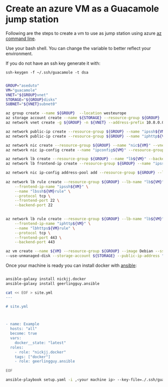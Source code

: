 # Create an azure VM as a Guacamole jump station

Following are the steps to create a vm to use as jump station using azure [az command line](https://docs.microsoft.com/en-us/cli/azure/install-azure-cli?view=azure-cli-latest).

Use your bash shell. You can change the variable to better reflect your environment.

If you do not have an ssh key generate it with:

```ssh-keygen -f ~/.ssh/guacamole -t dsa```

```bash

GROUP="aseduto"
VM="guacamole"
VNET="${GROUP}vnet"
STORAGE="${GROUP}disks"
SUBNET="${VNET}subnet0"

az group create --name ${GROUP}  --location westeurope
az storage account create --name ${STORAGE} --resource-group ${GROUP}
az network vnet create -g ${GROUP} -n ${VNET} --address-prefix 10.0.0.0/16 --subnet-name ${SUBNET} --subnet-prefix 10.0.0.0/24

az network public-ip create --resource-group ${GROUP} --name "ipssh${VM}"
az network public-ip create --resource-group ${GROUP} --name "iphttp${VM}"

az network nic create --resource-group ${GROUP} --name "nic${VM}" --vnet-name ${VNET} --subnet ${SUBNET}
az network nic ip-config create --name "ipconfig${VM}" --resource-group ${GROUP}  --nic-name "nic${VM}" --vnet-name ${VNET} --subnet ${SUBNET}

az network lb create --resource-group ${GROUP} --name "lb${VM}" --backend-pool-name "pool${VM}" --public-ip-address "iphttp${VM}"
az network lb frontend-ip create --resource-group ${GROUP} --name "ipssh${VM}" --lb-name "lb${VM}" --public-ip-address "ipssh${VM}"

az network nic ip-config address-pool add --resource-group ${GROUP} --lb-name "lb${VM}" --nic-name "nic${VM}" --address-pool "pool${VM}" --ip-config-name "ipconfig${VM}" 
 
az network lb rule create --resource-group ${GROUP} --lb-name "lb${VM}" \
	--frontend-ip-name "ipssh${VM}" \
    --name "lbssh${VM}rule" \
    --protocol tcp \
    --frontend-port 22 \
    --backend-port 22 
	

az network lb rule create --resource-group ${GROUP} --lb-name "lb${VM}" \
    --frontend-ip-name "iphttp${VM}" \
    --name "lbhttps${VM}rule" \
    --protocol tcp \
    --frontend-port 443 \
    --backend-port 443 	

az vm create --name ${VM} --resource-group ${GROUP} --image Debian --ssh-key-value @.ssh/guacamole.pub --admin-username guacamole \
--use-unmanaged-disk --storage-account ${STORAGE} --public-ip-address "" --nics "nic${VM}" --size Standard_B1LS

```

Once your machine is ready you can install docker with [ansible](https://docs.ansible.com/ansible/latest/installation_guide/intro_installation.html#installing-the-control-machine):

```bash

ansible-galaxy install nickjj.docker
ansible-galaxy install geerlingguy.ansible

cat << EOF > site.yml
---

# site.yml



- name: Example
  hosts: "all"
  become: true
  vars:
    docker__state: "latest"
  roles:
    - role: "nickjj.docker"
    tags: ["docker"]
    - role: geerlingguy.ansible
                                
EOF

ansible-playbook setup.yaml -i ,<your machine ip> --key-file=./.ssh/guacamole


```